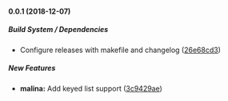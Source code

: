 #### 0.0.1 (2018-12-07)

##### Build System / Dependencies

*  Configure releases with makefile and changelog ([26e68cd3](https://github.com/vacavaca/malina/commit/26e68cd3a3cbfcd8210598f5d01c7e1b36bcfe5d))

##### New Features

* **malina:**  Add keyed list support ([3c9429ae](https://github.com/vacavaca/malina/commit/3c9429ae3a9593a01743673221e6f2d42fb9a044))

